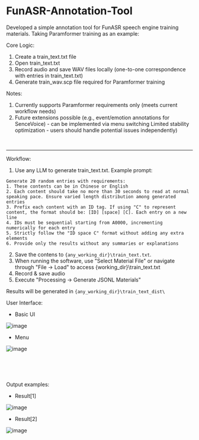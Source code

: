 # FunASR-Annotation-Tool

Developed a simple annotation tool for FunASR speech engine training materials. Taking Paramformer training as an example:

Core Logic:

1. Create a train_text.txt file
2. Open train_text.txt
3. Record audio and save WAV files locally (one-to-one correspondence with entries in train_text.txt)
4. Generate train_wav.scp file required for Paramformer training

Notes:

1. Currently supports Paramformer requirements only (meets current workflow needs)
2. Future extensions possible (e.g., event/emotion annotations for SenceVoice) - can be implemented via menu switching
Limited stability optimization - users should handle potential issues independently)
<br/>

----

Workflow:

1. Use any LLM to generate train_text.txt. Example prompt:
```
Generate 20 random entries with requirements:
1. These contents can be in Chinese or English
2. Each content should take no more than 30 seconds to read at normal speaking pace. Ensure varied length distribution among generated entries
3. Prefix each content with an ID tag. If using "C" to represent content, the format should be: [ID] [space] [C]. Each entry on a new line
4. IDs must be sequential starting from A0000, incrementing numerically for each entry
5. Strictly follow the "ID space C" format without adding any extra elements
6. Provide only the results without any summaries or explanations
```
2. Save the contens to `{any_working_dir}\train_text.txt`.
3. When running the software, use "Select Material File" or navigate through "File -> Load" to access {working_dir}\train_text.txt
4. Record & save audio
5. Execute "Processing -> Generate JSONL Materials"
   
Results will be generated in `{any_working_dir}\train_text_dist\`


User Interface:

- Basic UI
  
![image](https://github.com/user-attachments/assets/07207ef7-e4a9-4963-9e3c-9308737bbe38)

- Menu

![image](https://github.com/user-attachments/assets/a0e118c8-7b8f-4acf-9b9a-28a148510ed7)

<br/><br/><br/>

Output examples: 

- Result[1]

![image](https://github.com/user-attachments/assets/56db0adf-9c79-4961-ab71-7055598ada64)

- Result[2]

![image](https://github.com/user-attachments/assets/ad3eae6f-0d0a-46b9-8b35-f266873fed84)
